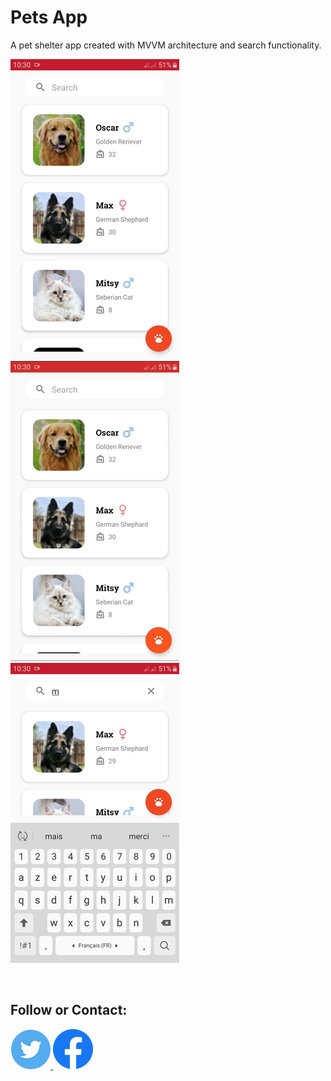 Pets App
===================================

A pet shelter app created with MVVM architecture and search functionality.

<img src = "pics/list.png"/>  <img src = "pics/ripple_effect.gif"/>  <img src = "pics/search.png"/> 

<br>

<h2>Follow or Contact:</h2>
<a href="https://twitter.com/AhmedSDev">
<img alt="Follow me on Twitter"
src="pics/twitter.png"/>
</a> <a href="https://www.facebook.com/androiddevblogbyas"><img alt="Follow me on Facebook" src="pics/facebook.png"/></a>